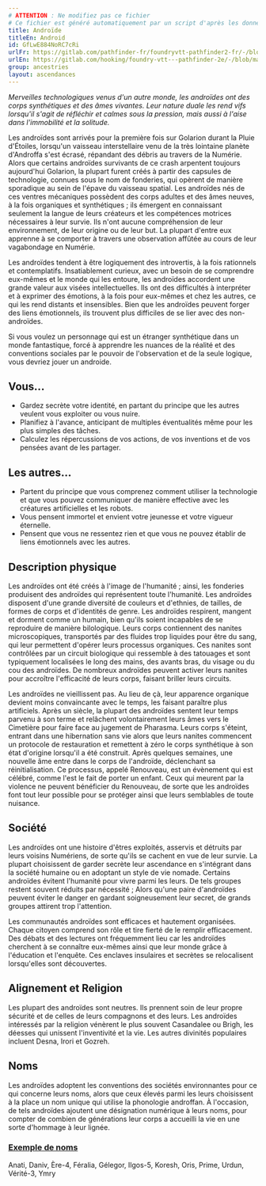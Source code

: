 ```yaml
---
# ATTENTION : Ne modifiez pas ce fichier
# Ce fichier est généré automatiquement par un script d'après les données du module Foundry VTT officiel et de sa traduction
title: Androïde
titleEn: Android
id: GfLwE884NoRC7cRi
urlFr: https://gitlab.com/pathfinder-fr/foundryvtt-pathfinder2-fr/-/blob/master/data/ancestries/GfLwE884NoRC7cRi.htm
urlEn: https://gitlab.com/hooking/foundry-vtt---pathfinder-2e/-/blob/master/packs/data/ancestries.db/android.json
group: ancestries
layout: ascendances
---
```

<em>Merveilles technologiques venus d'un autre monde, les androïdes ont des corps synthétiques et des âmes vivantes. Leur nature duale les rend vifs lorsqu'il s'agit de réfléchir et calmes sous la pression, mais aussi à l'aise dans l'immobilité et la solitude.</em>

Les androïdes sont arrivés pour la première fois sur Golarion durant la Pluie d'Étoiles, lorsqu'un vaisseau interstellaire venu de la très lointaine planète d'Androffa s'est écrasé, répandant des débris au travers de la Numérie. Alors que certains androïdes survivants de ce crash arpentent toujours aujourd'hui Golarion, la plupart furent créés à partir des capsules de technologie, connues sous le nom de fonderies, qui opèrent de manière sporadique au sein de l'épave du vaisseau spatial. Les androïdes nés de ces ventres mécaniques possèdent des corps adultes et des âmes neuves, à la fois organiques et synthétiques ; ils émergent en connaissant seulement la langue de leurs créateurs et les compétences motrices nécessaires à leur survie. Ils n'ont aucune compréhension de leur environnement, de leur origine ou de leur but. La plupart d'entre eux apprenne à se comporter à travers une observation affûtée au cours de leur vagabondage en Numérie.

Les androïdes tendent à être logiquement des introvertis, à la fois rationnels et contemplatifs. Insatiablement curieux, avec un besoin de se comprendre eux-mêmes et le monde qui les entoure, les androïdes accordent une grande valeur aux visées intellectuelles. Ils ont des difficultés à interpréter et à exprimer des émotions, à la fois pour eux-mêmes et chez les autres, ce qui les rend distants et insensibles. Bien que les androïdes peuvent forger des liens émotionnels, ils trouvent plus difficiles de se lier avec des non-androïdes.

Si vous voulez un personnage qui est un étranger synthétique dans un monde fantastique, forcé à apprendre les nuances de la réalité et des conventions sociales par le pouvoir de l'observation et de la seule logique, vous devriez jouer un androide.

## Vous...

- Gardez secrète votre identité, en partant du principe que les autres veulent vous exploiter ou vous nuire.
- Planifiez à l'avance, anticipant de multiples éventualités même pour les plus simples des tâches.
- Calculez les répercussions de vos actions, de vos inventions et de vos pensées avant de les partager.

## Les autres...

- Partent du principe que vous comprenez comment utiliser la technologie et que vous pouvez communiquer de manière effective avec les créatures artificielles et les robots.
- Vous pensent immortel et envient votre jeunesse et votre vigueur éternelle.
- Pensent que vous ne ressentez rien et que vous ne pouvez établir de liens émotionnels avec les autres.

## Description physique

Les androïdes ont été créés à l'image de l'humanité ; ainsi, les fonderies produisent des androïdes qui représentent toute l'humanité. Les androïdes disposent d'une grande diversité de couleurs et d'ethnies, de tailles, de formes de corps et d'identités de genre. Les androïdes respirent, mangent et dorment comme un humain, bien qu'ils soient incapables de se reproduire de manière bilologique. Leurs corps contiennent des nanites microscopiques, transportés par des fluides trop liquides pour être du sang, qui leur permettent d'opérer leurs processus organiques. Ces nanites sont contrôlées par un circuit biologique qui ressemble à des tatouages et sont typiquement localisées le long des mains, des avants bras, du visage ou du cou des androïdes. De nombreux androïdes peuvent activer leurs nanites pour accroître l'efficacité de leurs corps, faisant briller leurs circuits.

Les androïdes ne vieillissent pas. Au lieu de çà, leur apparence organique devient moins convaincante avec le temps, les faisant paraître plus artificiels. Après un siècle, la plupart des androïdes sentent leur temps parvenu à son terme et relâchent volontairement leurs âmes vers le Cimetière pour faire face au jugement de Pharasma. Leurs corps s'éteint, entrant dans une hibernation sans vie alors que leurs nanites commencent un protocole de restauration et remettent à zéro le corps synthétique à son état d'origine lorsqu'il a été construit. Après quelques semaines, une nouvelle âme entre dans le corps de l'androïde, déclenchant sa réinitialisation. Ce processus, appelé Renouveau, est un évènement qui est célébré, comme l'est le fait de porter un enfant. Ceux qui meurent par la violence ne peuvent bénéficier du Renouveau, de sorte que les androïdes font tout leur possible pour se protéger ainsi que leurs semblables de toute nuisance.

## Société

Les androïdes ont une histoire d'êtres exploités, asservis et détruits par leurs voisins Numériens, de sorte qu'ils se cachent en vue de leur survie. La plupart choisissent de garder secrète leur ascendance en s'intégrant dans la société humaine ou en adoptant un style de vie nomade. Certains androïdes évitent l'humanité pour vivre parmi les leurs. De tels groupes restent souvent réduits par nécessité ; Alors qu'une paire d'androïdes peuvent éviter le danger en gardant soigneusement leur secret, de grands groupes attirent trop l'attention.

Les communautés androïdes sont efficaces et hautement organisées. Chaque citoyen comprend son rôle et tire fierté de le remplir efficacement. Des débats et des lectures ont fréquemment lieu car les androïdes cherchent à se connaître eux-mêmes ainsi que leur monde grâce à l'éducation et l'enquête. Ces enclaves insulaires et secrètes se relocalisent lorsqu'elles sont découvertes.

## Alignement et Religion

Les plupart des androïdes sont neutres. Ils prennent soin de leur propre sécurité et de celles de leurs compagnons et des leurs. Les androïdes intéressés par la religion vénèrent le plus souvent Casandalee ou Brigh, les déesses qui unissent l'inventivité et la vie. Les autres divinités populaires incluent Desna, Irori et Gozreh.

## Noms

Les androïdes adoptent les conventions des sociétés environnantes pour ce qui concerne leurs noms, alors que ceux élevés parmi les leurs choisissent à la place un nom unique qui utilise la phonologie androffan. À l'occasion, de tels androïdes ajoutent une désignation numérique à leurs noms, pour compter de combien de générations leur corps a accueilli la vie en une sorte d'hommage à leur lignée.

### <span style="text-decoration: underline;">Exemple de noms

Anati, Daniv, Ère-4, Féralia, Gélegor, Ilgos-5, Koresh, Oris, Prime, Urdun, Vérité-3, Ymry
